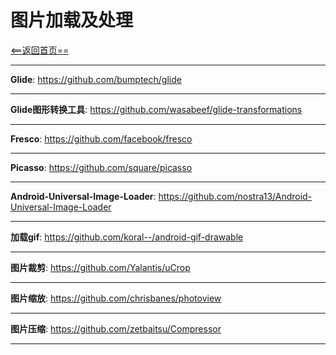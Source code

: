 # 图片加载及处理


[<==返回首页==](https://github.com/fengyongge/AndroidOpenCollect)

---


**Glide**:  https://github.com/bumptech/glide

---

**Glide图形转换工具**:  https://github.com/wasabeef/glide-transformations

---

**Fresco**:  https://github.com/facebook/fresco

---

**Picasso**:  https://github.com/square/picasso

---

**Android-Universal-Image-Loader**:  https://github.com/nostra13/Android-Universal-Image-Loader

---

**加载gif**:  https://github.com/koral--/android-gif-drawable

---

**图片裁剪**:  https://github.com/Yalantis/uCrop

---

**图片缩放**:  https://github.com/chrisbanes/photoview

---

**图片压缩**:  https://github.com/zetbaitsu/Compressor

---









